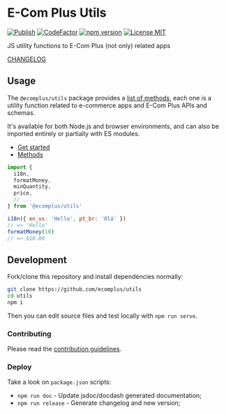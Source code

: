 # E-Com Plus Utils

[![Publish](https://github.com/ecomplus/utils/workflows/Publish/badge.svg)](https://github.com/ecomplus/utils/actions?workflow=Publish) [![CodeFactor](https://www.codefactor.io/repository/github/ecomplus/utils/badge)](https://www.codefactor.io/repository/github/ecomplus/utils) [![npm version](https://img.shields.io/npm/v/@ecomplus/utils.svg)](https://www.npmjs.org/@ecomplus/utils) [![License MIT](https://img.shields.io/badge/License-MIT-yellow.svg)](https://opensource.org/licenses/MIT)

JS utility functions to E-Com Plus (not only) related apps

[CHANGELOG](https://github.com/ecomplus/utils/blob/master/CHANGELOG.md)

## Usage

The `@ecomplus/utils` package provides a [list of methods](https://developers.e-com.plus/utils/ecomUtils.html),
each one is a utility function related to e-commerce apps and E-Com Plus APIs and schemas.

It's available for both Node.js and browser environments, and can also be imported entirely or partially with ES modules.

- [Get started](https://developers.e-com.plus/utils/module-@ecomplus_utils.html)
- [Methods](https://developers.e-com.plus/utils/ecomUtils.html)

```js
import {
  i18n,
  formatMoney,
  minQuantity,
  price,
  // ...
} from '@ecomplus/utils'

i18n({ en_us: 'Hello', pt_br: 'Olá' })
// => 'Hello'
formatMoney(10)
// => $10.00
```

## Development

Fork/clone this repository and install dependencies normally:

```bash
git clone https://github.com/ecomplus/utils
cd utils
npm i
```

Then you can edit source files and test locally with `npm run serve`.

### Contributing

Please read the [contribution guidelines](CONTRIBUTING.md).

### Deploy

Take a look on `package.json` scripts:

- `npm run doc` - Update jsdoc/docdash generated documentation;
- `npm run release` - Generate changelog and new version;
